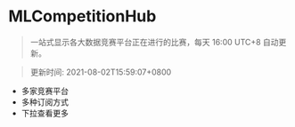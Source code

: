 # MLCompetitionHub

> 一站式显示各大数据竞赛平台正在进行的比赛，每天 16:00 UTC+8 自动更新。
  
> 更新时间: 2021-08-02T15:59:07+0800 

* 多家竞赛平台
* 多种订阅方式
* 下拉查看更多